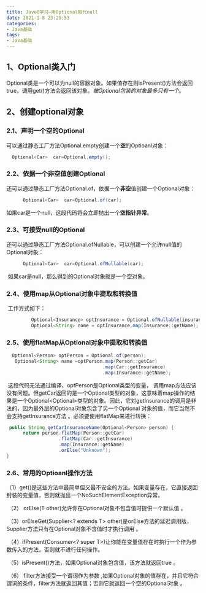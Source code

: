 ```yaml
---
title: Java8学习—用Optional取代null
date: 2021-1-8 23:29:53
categories:
- Java基础
tags:
- Java基础
---
```


## 1、Optional类入门

​       Optional类是一个可以为null的容器对象。如果值存在则isPresent()方法会返回true，调用get()方法会返回该对象。*被Optional包装的对象最多只有一个*。

## 2、创建optional对象

###      2.1、声明一个空的Optional

​              可以通过静态工厂方法Optional.empty创建一个**空**的Optioanl对象：


```java
  Optional<Car>  car=Optional.empty();
```

###      2.2、依据一个非空值创建Optional

​               还可以通过静态工厂方法Optional.of，依据一个**非空**值创建一个Optional对象：

```java
      Optional<Car>  car=Optional.of(car);
```

​               如果car是一个null，这段代码将会立即抛出一个**空指针异常**。

###       2.3、可接受null的Optional

​              还可以通过静态工厂方法Optional.ofNullable，可以创建一个允许null值的Optional对象：


```java
      Optional<Car>  car=Optional.ofNullable(car);
```

​              如果car是null，那么得到的Optional对象就是一个空对象。

###       2.4、使用map从Optional对象中提取和转换值

​        工作方式如下：

```java
         Optional<Insurance> optInsurance = Optional.ofNullable(insurance);
         Optional<String> name = optInsurance.map(Insurance::getName); 
```

###      2.5、使用flatMap从Optional对象中提取和转换值


```java
  Optional<Person> optPerson = Optional.of(person);
   Optional<String> name =optPerson.map(Person::getCar)
                                   .map(Car::getInsurance)
                                   .map(Insurance::getName);
```

​      这段代码无法通过编译，optPerson是Optional<Person>类型的变量， 调用map方法应该没有问题。但getCar返回的是一个Optional<Car>类型的对象，这意味着map操作的结果是一个Optional<Optional<Car>>类型的对象。因此，它对getInsurance的调用是非法的，因为最外层的Optional对象包含了另一个Optional
对象的值，而它当然不会支持getInsurance方法 。必须要使用flatMap来进行转换：

```java
 public String getCarInsuranceName(Optional<Person> person) {
      return person.flatMap(Person::getCar)
                   .flatMap(Car::getInsurance)
                   .map(Insurance::getName)
                   .orElse("Unknown");
}
```

###       2.6、常用的Optioanl操作方法

​       （1）get()是这些方法中最简单但又最不安全的方法。如果变量存在，它直接返回封装的变量值，否则就抛出一个NoSuchElementException异常。 

​      （2） orElse(T other)允许你在Optional对象不包含值时提供一个默认值 。

​      （3）orElseGet(Supplier<? extends T> other)是orElse方法的延迟调用版，Supplier方法只有在Optional对象不含值时才执行调用 。

​      （4）ifPresent(Consumer<? super T>)让你能在变量值存在时执行一个作为参数传入的方法，否则就不进行任何操作。

​      （5）isPresent()方法，如果Optional对象包含值，该方法就返回true 。

​        （6）  filter方法接受一个谓词作为参数 ,如果Optional对象的值存在，并且它符合谓词的条件，filter方法就返回其值；否则它就返回一个空的Optional对象 。

​      

